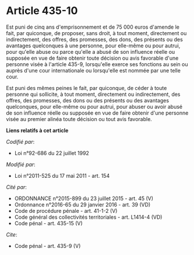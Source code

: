 # Article 435-10

Est puni de cinq ans d'emprisonnement et de 75 000 euros d'amende le fait, par quiconque, de proposer, sans droit, à tout
moment, directement ou indirectement, des offres, des promesses, des dons, des présents ou des avantages quelconques à une
personne, pour elle-même ou pour autrui, pour qu'elle abuse ou parce qu'elle a abusé de son influence réelle ou supposée en
vue de faire obtenir toute décision ou avis favorable d'une personne visée à l'article 435-9, lorsqu'elle exerce ses
fonctions au sein ou auprès d'une cour internationale ou lorsqu'elle est nommée par une telle cour. 

Est puni des mêmes peines le fait, par quiconque, de céder à toute personne qui sollicite, à tout moment, directement ou
indirectement, des offres, des promesses, des dons ou des présents ou des avantages quelconques, pour elle-même ou pour
autrui, pour abuser ou avoir abusé de son influence réelle ou supposée en vue de faire obtenir d'une personne visée au
premier alinéa toute décision ou tout avis favorable.

**Liens relatifs à cet article**

_Codifié par_:

  - Loi n°92-686 du 22 juillet 1992

_Modifié par_:

  - Loi n°2011-525 du 17 mai 2011 - art. 154

_Cité par_:

  - ORDONNANCE n°2015-899 du 23 juillet 2015 - art. 45 (V)
  - Ordonnance n°2016-65 du 29 janvier 2016 - art. 39 (VD)
  - Code de procédure pénale - art. 41-1-2 (V)
  - Code général des collectivités territoriales - art. L1414-4 (VD)
  - Code pénal - art. 435-15 (V)

_Cite_:

  - Code pénal - art. 435-9 (V)
